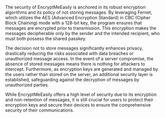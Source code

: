 The security of EncryptMeEasily is anchored in its robust encryption algorithms and its policy of not storing messages. By leveraging Fernet, which utilizes the AES (Advanced Encryption Standard) in CBC (Cipher Block Chaining) mode with a 128-bit key, the program ensures that messages are encrypted prior to transmission. This encryption makes the messages decipherable only by the sender and the intended recipient, who must both possess the shared passkey.

The decision not to store messages significantly enhances privacy, drastically reducing the risks associated with data breaches or unauthorized message access. In the event of a server compromise, the absence of stored messages means there is nothing for attackers to intercept. Furthermore, as encryption keys are generated and managed by the users rather than stored on the server, an additional security layer is established, safeguarding against the decryption of messages by unauthorized parties.

While EncryptMeEasily offers a high level of security due to its encryption and non-retention of messages, it is still crucial for users to protect their encryption keys and secure their devices to ensure the comprehensive security of their communications.
